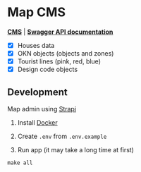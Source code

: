 # Map CMS

**[CMS](https://map-api.ekaterinburg.io/)** | **[Swagger API documentation](https://map-api.ekaterinburg.io/documentation)**

- [x] Houses data
- [x] OKN objects (objects and zones)
- [x] Tourist lines (pink, red, blue)
- [x] Design code objects

## Development

Map admin using [Strapi](https://strapi.io/)

1. Install [Docker](https://docs.docker.com/engine/install/)

2. Create `.env` from `.env.example`

3. Run app (it may take a long time at first)
```
make all
```
